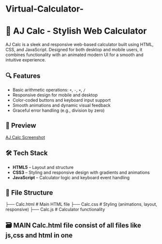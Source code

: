 # Virtual-Calculator-
# 🧮 AJ Calc - Stylish Web Calculator

AJ Calc is a sleek and responsive web-based calculator built using HTML, CSS, and JavaScript. Designed for both desktop and mobile users, it combines functionality with an animated modern UI for a smooth and intuitive experience.

## 🔍 Features

- Basic arithmetic operations: `+`, `-`, `×`, `/`
- Responsive design for mobile and desktop
- Color-coded buttons and keyboard input support
- Smooth animations and dynamic visual feedback
- Graceful error handling (e.g., division by zero)

## 📸 Preview

[AJ Calc Screenshot](Calc%20screenshot.png) 

## 🛠️ Tech Stack

- **HTML5** – Layout and structure
- **CSS3** – Styling and responsive design with gradients and animations
- **JavaScript** – Calculator logic and keyboard event handling

## 📁 File Structure
  ├── Calc.html # Main HTML file 
  ├── Calc.css # Styling (animations, layout, responsive) 
  ├── Calc.js # Calculator functionality 

  ## 🗃️ MAIN Calc.html file consist of all files like js,css and html in one
